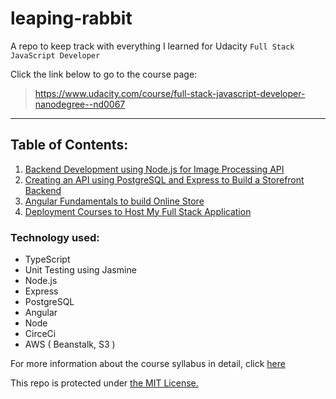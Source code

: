 # leaping-rabbit

A repo to keep track with everything I learned for Udacity `Full Stack JavaScript Developer`

Click the link below to go to the course page:
> https://www.udacity.com/course/full-stack-javascript-developer-nanodegree--nd0067

---

## Table of Contents:

1. [Backend Development using Node.js for Image Processing API]()
2. [Creating an API using PostgreSQL and Express to Build a Storefront Backend]()
3. [Angular Fundamentals to build Online Store]()
4. [Deployment Courses to Host My Full Stack Application]()

### Technology used:

- TypeScript
- Unit Testing using Jasmine
- Node.js
- Express
- PostgreSQL
- Angular
- Node
- CirceCi
- AWS ( Beanstalk, S3 )

For more information about the course syllabus in detail, click [here](https://d20vrrgs8k4bvw.cloudfront.net/documents/en-US/Full+Stack+JavaScript+Developer+Nanodegree+Program+Syllabus.pdf)

This repo is protected under [the MIT License.](https://github.com/rickyfelix19/leaping-rabbit/blob/main/LICENSE)
